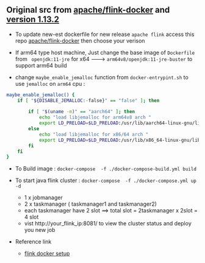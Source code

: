 ## Original src from [apache/flink-docker](https://github.com/apache/flink-docker)  and [version 1.13.2](https://github.com/apache/flink-docker/tree/master/1.13/scala_2.12-java11-debian)

* To update new-est dockerfile for new release `apache flink`  access this repo [apache/flink-docker](https://github.com/apache/flink-docker) then choose your verison

* If arm64 type host machine, Just change the base image of `Dockerfile`  from  ` openjdk:11-jre` for x64 ---> `arm64v8/openjdk:11-jre-buster` to support arm64 build


* change `maybe_enable_jemalloc` function from `docker-entrypint.sh` to use `jemalloc` on `arm64` cpu :
```sh
maybe_enable_jemalloc() {
    if [ "${DISABLE_JEMALLOC:-false}" == "false" ]; then
        
        if [ "$(uname -m)" == "aarch64" ]; then
            echo "load libjemalloc for arm64v8 arch "
            export LD_PRELOAD=$LD_PRELOAD:/usr/lib/aarch64-linux-gnu/libjemalloc.so
        else
            echo "load libjemalloc for x86/64 arch "
            export LD_PRELOAD=$LD_PRELOAD:/usr/lib/x86_64-linux-gnu/libjemalloc.so
        fi   
    fi
}
```

* To Build image :   `docker-compose  -f ./docker-compose-build.yml build` 





* To start java flink cluster :  `docker-compose  -f ./docker-compose.yml up -d` 
    * 1 x  jobmanager
    * 2 x  taskmanager ( taskmanager1 and taskmanager2)
    * each taskmanager have 2 slot ==> total slot = 2taskmanager x 2slot = 4 slot
    * vist http://your_flink_ip:8081/ to view the cluster status and deploy you new job

* Reference link
    * [flink docker setup](https://ci.apache.org/projects/flink/flink-docs-master/docs/deployment/resource-providers/standalone/docker/)









